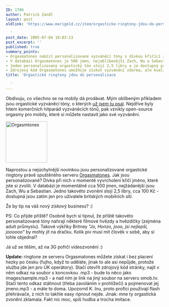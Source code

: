 ```yaml
---
ID: 1706
author: Patrick Zandl
layout: post
oldlink: 'https://www.marigold.cz/item/orgasticke-ringtony-jdou-do-personalizace

  '
post_date: 2005-07-04 18:03:13
post_excerpt: ''
published: true
summary_points:
- Orgasmatones nabízí personalizované vyzváněcí tóny s dívkou křičící zvolené jméno.
- V databázi Orgasmatones je 500 jmen, nejoblíbenější Zach, Wu a Sebastian.
- Jeden personalizovaný orgastický tón stojí 2,5 libry a je dostupný pro britské sítě.
- Zdrojový kód Orgasmatones umožňuje získat vyzvánění zdarma, ale kvalita zklamala.
title: 'Orgastické ringtony jdou do personalizace

  '
---
```


<p>Obdivuju, co všechno se na mobily dá prodávat. Mým oblíbeným příkladem jsou orgastické vyzváněcí tóny, o kterých <a href="/item/orgasticke-ringtony-hitem">už jsem tu psal</a>. Nejdříve byly hitem komerčních hitparád vyzváněcích tónů, pak vznikly open-source orgasmy pro mobily, které si můžete nastavit jako své vyzvánění. </p>

<div class="rightbox"><img src="/wp-content/uploads/20050704-orgasmtones.gif" alt="Orgasmtones" width="132" height="131" /></div>
<p>Naprostou a nejúchylnější novinkou jsou personalizované orgastické ringtony právě spuštěného serveru <a href="http://www.orgasmatones.com/">Orgasmatones</a>. Jak jsou personalizované? Dívka při nich v momentě vyvrcholení křičí jméno, které jste si zvolili. V databázi je momentálně cca 500 jmen, nejžádanější jsou Zach, Wu a Sebastian. Jedno takovéto zvonění stojí 2,5 libry, cca 100 Kč - dostupná jsou zatím jen pro uživatele britských mobilních sítí. </p>

<p>Že by tip na váš nový ziskový business? :)</p>

<p>PS: Co přijde příště? Osobně bych si tipnul, že příště takovéto personalizované tóny nahrají některé filmové hvězdy a hvězdičky (zejména adult průmyslu). Takové výkřiky Britney <em>"Jo, Honzo, jooo, jsi nejlepší, joooooo"</em> by mohly jít na dračku. Kolik piv musí mít člověk v sobě, aby si tohle objednal? </p>

<p>Já už se těším, až na 3G pofrčí videozvonění :)
</p>

<p><strong>Update: </strong>ringtone ze serveru Orgasmatones můžete získat i bez placení hezky po česku (fujho, když to uděláte, jinak to ale asi nepůjde, protože služba jde jen pro UK operátory). Stačí otevřít zdrojový kód stránky, najít v něm odkaz na soubor s koncovkou .mp3 - bude to něco jako images/sample.mp3 - a nad ním je link na jiný soubor na serveru xmob.tv. Stačí tento odkaz stáhnout (třeba zavoláním v prohlížeči) a pojmenovat jej jmeno.mp3 - a máte to doma. Upozornil K. Inu, proto profíci používají flash přehrávače, z nich to takhle easy ripnout nejde. Jinak: mne ty orgastická zvonění zklamala. Fakt nic moc, spíš hudba a trocha imitace. </p>